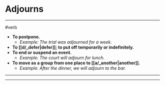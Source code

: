 # Adjourns
---
#verb
- **To postpone.**
	- _Example: The trial was adjourned for a week._
- **To [[d/_defer|defer]]; to put off temporarily or indefinitely.**
- **To end or suspend an event.**
	- _Example: The court will adjourn for lunch._
- **To move as a group from one place to [[a/_another|another]].**
	- _Example: After the dinner, we will adjourn to the bar._
---
---
